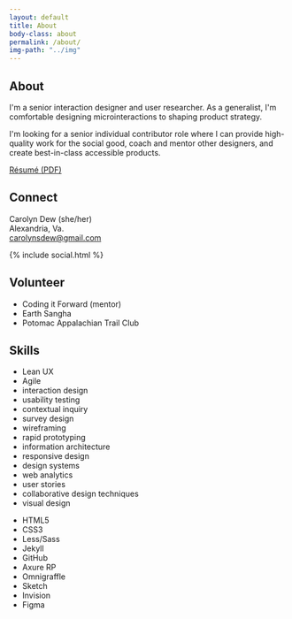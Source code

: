 ```yaml
---
layout: default
title: About
body-class: about
permalink: /about/
img-path: "../img"
---
```

<section class="resume">
	<div class="section-label">
		<h2>About</h2>
	</div>
	<div class="section-content">
		<p>I'm a senior interaction designer and user researcher. As a generalist, I'm comfortable designing microinteractions to shaping product strategy.</p>

<p>I'm looking for a senior individual contributor role where I can provide high-quality work for the social good, coach and mentor other designers, and create best-in-class accessible products.</p>
	<div class="a-resume" >
	<a href="{{ page.img-path }}/Carolyn-Dew-Resume.pdf" onclick="_gaq.push(['_trackEvent', 'Resume Download', 'Download', 'Button']);" id="resume">R&eacute;sum&eacute; (PDF)</a>
		</div>
	</div>
</section>
<section class="contact">
	<div class="section-label">
		<h2>Connect</h2>
	</div>
	<div class="section-content">
		<p>
			Carolyn Dew (she/her)
			<br>
			Alexandria, Va.
			<br>
			<a href="mailto:carolynsdew@gmail.com" title="Go ahead, click already. I&rsquo;m nice!" onclick="_gaq.push(['_trackEvent', 'Contact','Click', 'Email']);">carolynsdew@gmail.com</a>
		</p>
	<div class="social">
		{% include social.html %}
	</div>
	</div>
</section>

<section class="resume">
	<div class="section-label">
		<h2>Volunteer</h2>
	</div>
	<div class="section-content">
	<ul class="unstyled">
		<li>Coding it Forward (mentor)</li>
		<li>Earth Sangha</li>
		<li>Potomac Appalachian Trail Club</li>
	</ul>
	</div>
</section>

<section class="skills">
<div class="section-label">
	<h2>Skills</h2>
</div>
<div class="section-content">
<ul class="skill-pills">
<li>Lean UX</li>
<li>Agile</li>
<li>interaction design</li>
<li>usability testing</li>
<li>contextual inquiry</li>
<li>survey design</li>
<li>wireframing</li>
<li>rapid prototyping</li>
<li>information architecture</li>
<li>responsive design</li>
<li>design systems</li>
<li>web analytics</li>
<li>user stories</li>
<li>collaborative design techniques</li>
<li>visual design</li>
</ul>
<ul class="skill-pills">
<li>HTML5</li>
<li>CSS3</li>
<li>Less/Sass</li>
<li>Jekyll</li>
<li>GitHub</li>
<li>Axure RP</li>
<li>Omnigraffle</li>
<li>Sketch</li>
<li>Invision</li>
<li>Figma</li>
</ul>
</div>
</section>
